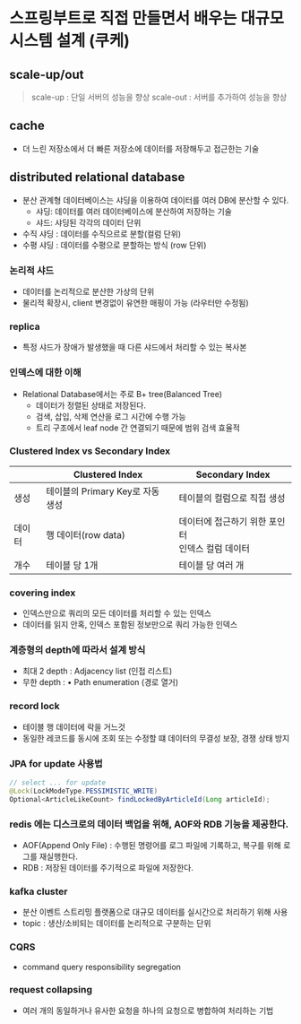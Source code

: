 # 스프링부트로 직접 만들면서 배우는 대규모 시스템 설계 (쿠케)

## scale-up/out
> scale-up : 단일 서버의 성능을 향상 
> scale-out : 서버를 추가하여 성능을 향상

## cache 
- 더 느린 저장소에서 더 빠른 저장소에 데이터를 저장해두고 접근한는 기술


## distributed relational database
- 분산 관계형 데이터베이스는 샤딩을 이용하여 데이터를 여러 DB에 분산할 수 있다. 
  - 샤딩: 데이터를 여러 데이터베이스에 분산하여 저장하는 기술
  - 샤드: 샤딩된 각각의 데이터 단위
- 수직 샤딩 : 데이터를 수직으르로 분할(컬럼 단위)
- 수평 샤딩 : 데이터를 수평으로 분할하는 방식 (row 단위)

### 논리적 샤드 
- 데이터를 논리적으로 분산한 가상의 단위
- 물리적 확장시, client 변경없이 유연한 매핑이 가능 (라우터만 수정됨)

### replica
- 특정 샤드가 장애가 발생했을 때 다른 샤드에서 처리할 수 있는 복사본 

### 인덱스에 대한 이해 
- Relational Database에서는 주로 B+ tree(Balanced Tree)
  - 데이터가 정렬된 상태로 저장된다.
  - 검색, 삽입, 삭제 연산을 로그 시간에 수행 가능
  - 트리 구조에서 leaf node 간 연결되기 때문에 범위 검색 효율적

### Clustered Index vs Secondary Index
|  | Clustered Index | Secondary Index        |
|--| --|------------------------|
|생성 | 테이블의 Primary Key로 자동 생성 | 테이블의 컬럼으로 직접 생성        |
|데이터| 행 데이터(row data)| 데이터에 접근하기 위한 포인터 <br/>인덱스 컬럼 데이터 |
|개수 |테이블 당 1개| 테이블 당 여러 개|


### covering index
- 인덱스만으로 쿼리의 모든 데이터를 처리할 수 있는 인덱스 
- 데이터를 읽지 안혹, 인덱스 포함된 정보만으로 쿼리 가능한 인덱스 

### 계층형의 depth에 따라서 설계 방식
- 최대 2 depth :  Adjacency list (인접 리스트)
- 무한 depth :  • Path enumeration (경로 열거)

### record lock 
- 테이블 행 데이터에 락을 거느것 
- 동일한 레코드를 동시에 조회 또는 수정할 떄 데이터의 무결성 보장, 경쟁 상태 방지

### JPA for update 사용법
```java
// select ... for update
@Lock(LockModeType.PESSIMISTIC_WRITE)
Optional<ArticleLikeCount> findLockedByArticleId(Long articleId);
```

### redis 에는 디스크로의 데이터 백업을 위해, AOF와 RDB 기능을 제공한다. 
- AOF(Append Only File) : 수행된 명령어를 로그 파일에 기록하고, 복구를 위해 로그를 재실행한다. 
- RDB : 저장된 데이터를 주기적으로 파일에 저장한다. 

### kafka cluster
- 분산 이벤트 스트리밍 플랫폼으로 대규모 데이터를 실시간으로 처리하기 위해 사용 
- topic : 생산/소비되는 데이터를 논리적으로 구분하는 단위

### CQRS 
- command query responsibility segregation

### request collapsing 
- 여러 개의 동일하거나 유사한 요청을 하나의 요청으로 병합하여 처리하는 기법